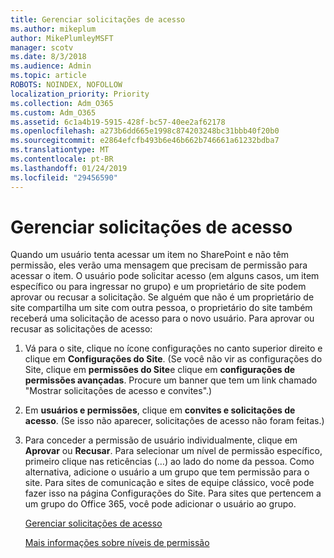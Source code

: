 ```yaml
---
title: Gerenciar solicitações de acesso
ms.author: mikeplum
author: MikePlumleyMSFT
manager: scotv
ms.date: 8/3/2018
ms.audience: Admin
ms.topic: article
ROBOTS: NOINDEX, NOFOLLOW
localization_priority: Priority
ms.collection: Adm_O365
ms.custom: Adm_O365
ms.assetid: 6c1a4b19-5915-428f-bc57-40ee2af62178
ms.openlocfilehash: a273b6dd665e1998c874203248bc31bbb40f20b0
ms.sourcegitcommit: e2864efcfb493b6e46b662b746661a61232bdba7
ms.translationtype: MT
ms.contentlocale: pt-BR
ms.lasthandoff: 01/24/2019
ms.locfileid: "29456590"
---
```

# <a name="manage-access-requests"></a>Gerenciar solicitações de acesso

Quando um usuário tenta acessar um item no SharePoint e não têm permissão, eles verão uma mensagem que precisam de permissão para acessar o item. O usuário pode solicitar acesso (em alguns casos, um item específico ou para ingressar no grupo) e um proprietário de site podem aprovar ou recusar a solicitação. Se alguém que não é um proprietário de site compartilha um site com outra pessoa, o proprietário do site também receberá uma solicitação de acesso para o novo usuário. Para aprovar ou recusar as solicitações de acesso:
  
1. Vá para o site, clique no ícone configurações no canto superior direito e clique em **Configurações do Site**. (Se você não vir as configurações do Site, clique em **permissões do Site**e clique em **configurações de permissões avançadas**. Procure um banner que tem um link chamado "Mostrar solicitações de acesso e convites".)
    
2. Em **usuários e permissões**, clique em **convites e solicitações de acesso**. (Se isso não aparecer, solicitações de acesso não foram feitas.)
    
3. Para conceder a permissão de usuário individualmente, clique em **Aprovar** ou **Recusar**. Para selecionar um nível de permissão específico, primeiro clique nas reticências (…) ao lado do nome da pessoa. Como alternativa, adicione o usuário a um grupo que tem permissão para o site. Para sites de comunicação e sites de equipe clássico, você pode fazer isso na página Configurações do Site. Para sites que pertencem a um grupo do Office 365, você pode adicionar o usuário ao grupo.
    
    [Gerenciar solicitações de acesso](https://go.microsoft.com/fwlink/?linkid=2008747)
    
    [Mais informações sobre níveis de permissão](https://go.microsoft.com/fwlink/?linkid=867071)
    

